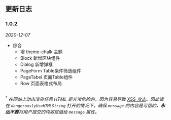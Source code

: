 ## 更新日志

### 1.0.2

*2020-12-07*

- 综合
  - 增 theme-chalk 主题
  - Block 新增区块组件
  - Dialog 新增弹框
  - PageForm Table条件筛选组件
  - PageTabel 页面Table组件
  - Row 页面表格式布局
##
<i><sup>*</sup> 在网站上动态渲染任意 HTML 是非常危险的，因为容易导致 [XSS 攻击](https://en.wikipedia.org/wiki/Cross-site_scripting)。因此请在 `dangerouslyUseHTMLString` 打开的情况下，确保 `message` 的内容是可信的，**永远不要**将用户提交的内容赋值给 `message` 属性。</i>
